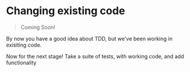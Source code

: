 # Changing existing code

> Coming Soon!

By now you have a good idea about TDD, but we've been working in exisiting code.

Now for the next stage! Take a suite of tests, with working code, and add functionality